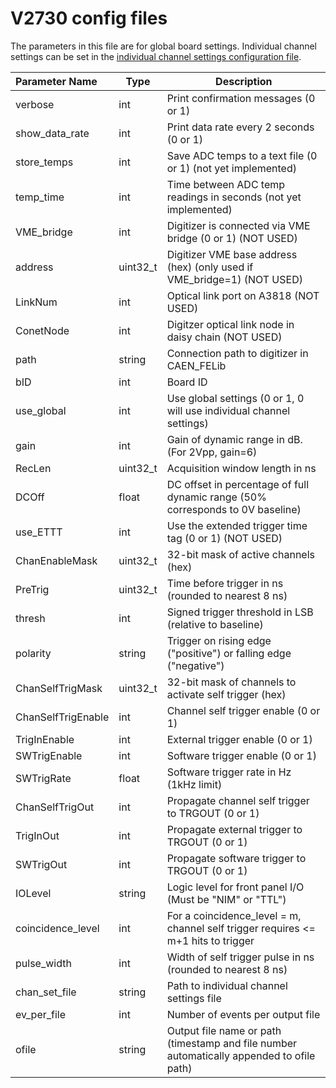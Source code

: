 # V2730 config files
The parameters in this file are for global board settings. Individual channel settings can be set in the [individual channel settings configuration file](v2730_channel_settings_config_files.md).

| Parameter Name   | Type      | Description                                                                                      | 
|:-----------------|-----------|--------------------------------------------------------------------------------------------------|
| verbose          | int       | Print confirmation messages (0 or 1)                                                             |
| show_data_rate   | int       | Print data rate every 2 seconds (0 or 1)                                                         |
| store_temps      | int       | Save ADC temps to a text file (0 or 1) (not yet implemented)                                     |
| temp_time        | int       | Time between ADC temp readings in seconds (not yet implemented)                                  |
| VME_bridge       | int       | Digitizer is connected via VME bridge (0 or 1) (NOT USED)                                        |
| address          | uint32_t  | Digitizer VME base address (hex) (only used if VME_bridge=1) (NOT USED)                          |
| LinkNum          | int       | Optical link port on A3818 (NOT USED)                                                            |
| ConetNode        | int       | Digitzer optical link node in daisy chain (NOT USED)                                             |
| path             | string    | Connection path to digitizer in CAEN_FELib                                                       |
| bID              | int       | Board ID                                                                                         |
| use_global       | int       | Use global settings (0 or 1, 0 will use individual channel settings)                             |
| gain             | int       | Gain of dynamic range in dB. (For 2Vpp, gain=6)                                                  |
| RecLen           | uint32_t  | Acquisition window length in ns                                                                  |
| DCOff            | float     | DC offset in percentage of full dynamic range (50% corresponds to 0V baseline)                   |
| use_ETTT         | int       | Use the extended trigger time tag (0 or 1) (NOT USED)                                            |
| ChanEnableMask   | uint32_t  | 32-bit mask of active channels (hex)                                                             |
| PreTrig          | uint32_t  | Time before trigger in ns (rounded to nearest 8 ns)                                              |
| thresh           | int       | Signed trigger threshold in LSB (relative to baseline)                                           |
| polarity         | string    | Trigger on rising edge ("positive") or falling edge ("negative")                                 |
| ChanSelfTrigMask | uint32_t  | 32-bit mask of channels to activate self trigger (hex)                                           |
| ChanSelfTrigEnable| int      | Channel self trigger enable (0 or 1)                                                             |
| TrigInEnable     | int       | External trigger enable (0 or 1)                                                                 |
| SWTrigEnable     | int       | Software trigger enable (0 or 1)                                                                 |
| SWTrigRate       | float     | Software trigger rate in Hz (1kHz limit)                                                         |
| ChanSelfTrigOut  | int       | Propagate channel self trigger to TRGOUT (0 or 1)                                                |
| TrigInOut        | int       | Propagate external trigger to TRGOUT (0 or 1)                                                    |
| SWTrigOut        | int       | Propagate software trigger to TRGOUT (0 or 1)                                                    |
| IOLevel          | string    | Logic level for front panel I/O (Must be "NIM" or "TTL")                                         |
| coincidence_level| int       | For a coincidence_level = m, channel self trigger requires <= m+1 hits to trigger                |
| pulse_width      | int       | Width of self trigger pulse in ns (rounded to nearest 8 ns)                                      |
| chan_set_file    | string    | Path to individual channel settings file                                                         |
| ev_per_file      | int       | Number of events per output file                                                                 |
| ofile            | string    | Output file name or path (timestamp and file number automatically appended to ofile path)        |
